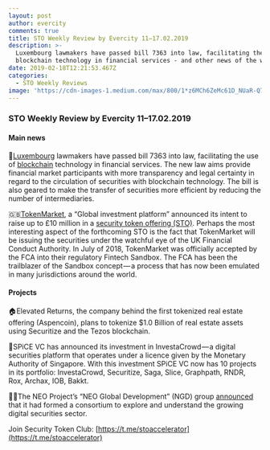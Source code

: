 ```yaml
---
layout: post
author: evercity
comments: true
title: STO Weekly Review by Evercity 11–17.02.2019
description: >-
  Luxembourg lawmakers have passed bill 7363 into law, facilitating the use of
  blockchain technology in financial services - and other news of the week.
date: 2019-02-18T12:21:53.467Z
categories:
  - STO Weekly Reviews
image: 'https://cdn-images-1.medium.com/max/800/1*z6MCh6ZeMc61D_NUaR-Q7w.png'
---
```


### **STO Weekly Review by Evercity 11–17.02.2019**


#### Main news

🥁[Luxembourg](https://cointelegraph.com/tags/luxembourg) lawmakers have passed bill 7363 into law, facilitating the use of [blockchain](https://cointelegraph.com/tags/blockchain) technology in financial services. The new law aims provide financial market participants with more transparency and legal certainty in regard to the circulation of securities with blockchain technology. The bill is also geared to make the transfer of securities more efficient by reducing the number of intermediaries.

🇬🇧[TokenMarket](https://tokenmarket.net/), a “Global investment platform” announced its intent to raise up to £10 million in a [security token offering (STO)](https://www.crowdfundinsider.com/2019/02/144591-uk-based-tokenmarket-plans-10-million-security-token-offering-while-participating-in-fca-fintech-sandbox/amp/). Perhaps the most interesting aspect of the forthcoming STO is the fact that TokenMarket will be issuing the securities under the watchful eye of the UK Financial Conduct Authority. In July of 2018, TokenMarket was officially accepted by the FCA into their regulatory Fintech Sandbox. The FCA has been the trailblazer of the Sandbox concept — a process that has now been emulated in many jurisdictions around the world.

#### Projects

🏠Elevated Returns, the company behind the first tokenized real estate offering (Aspencoin), plans to tokenize $1.0 Billion of real estate assets using Securitize and the Tezos blockchain.

💸SPiCE VC has announced its investment in InvestaCrowd — a digital securities platform that operates under a licence given by the Monetary Authority of Singapore. With this investment SPiCE VC now has 10 projects in its portfolio: InvestaCrowd, Securitize, Saga, Slice, Graphpath, RNDR, Rox, Archax, IOB, Bakkt.

🙌🏻The NEO Project’s “NEO Global Development” (NGD) group [announced](https://neonewstoday.com/general/neo-global-development-establish-the-digital-asset-alliance-to-explore-securities/) that it had formed a consortium to explore and understand the growing digital securities sector.

Join Security Token Club: [https://t.me/stoaccelerator](https://t.me/stoaccelerator)
